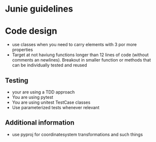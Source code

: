 # Junie guidelines 


# Code design
* use classes when you need to carry elements with 3 por more properties
* Target at not haviung functions longer than 12 lines of code (without comments an newlines). Breakout in smaller function or methods that can be individually tested and reused

## Testing
* your are using a TDD approach
* You are using pytest
* You are using unitest TestCase classes
* Use parameterized tests whenever relevant

## Additional information
* use pyproj for coordinatesystem transformations and such things
